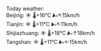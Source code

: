 Today weather:  
Beijing: ☀️   🌡️+16°C 🌬️↖15km/h  
Tianjin: ☀️   🌡️+11°C 🌬️↖11km/h  
Shijiazhuang: ☀️   🌡️+18°C 🌬️↑18km/h  
Tangshan: ☀️   🌡️+11°C 🌬️←15km/h  
